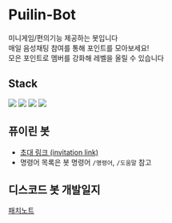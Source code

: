 # Puilin-Bot
미니게임/편의기능 제공하는 봇입니다\
매일 음성채팅 참여를 통해 포인트를 모아보세요!\
모은 포인트로 멤버를 강화해 레벨을 올릴 수 있습니다

## Stack
<div align=left>
<img src="https://img.shields.io/badge/Python-3776AB?style=for-the-badge&logo=python&logoColor=white">
<img src="https://img.shields.io/badge/Poetry-3776AB?style=for-the-badge&logo=poetry&logoColor=white">
<img src="https://img.shields.io/badge/discord.py 2.0-5865F2?style=for-the-badge&logo=discord&logoColor=white">
<img src="https://img.shields.io/badge/mongoDB-4DB33D?style=for-the-badge&logo=mongodb&logoColor=white">
</div>

## 퓨이린 봇
* [초대 링크 (invitation link)](https://discord.com/api/oauth2/authorize?client_id=692037061414355004&permissions=1507500227825&scope=bot)
* 명령어 목록은 봇 명령어 `/명령어`, `/도움말` 참고
## 디스코드 봇 개발일지
[패치노트](https://github.com/Puilin/My-own-code/blob/master/패치노트.md)
